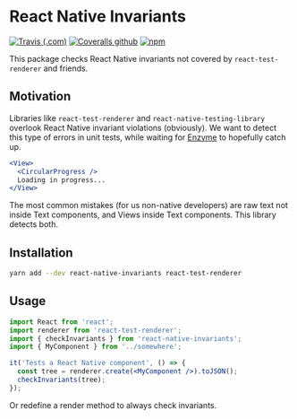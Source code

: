# React Native Invariants

[![Travis (.com)](https://img.shields.io/travis/com/moveaxlab/react-native-invariants.svg)](https://travis-ci.com/moveaxlab/react-native-invariants)
[![Coveralls github](https://img.shields.io/coveralls/github/moveaxlab/react-native-invariants.svg)](https://coveralls.io/github/moveaxlab/react-native-invariants)
[![npm](https://img.shields.io/npm/v/react-native-invariants.svg)](https://www.npmjs.com/package/react-native-invariants)

This package checks React Native invariants not covered by `react-test-renderer` and friends.

## Motivation

Libraries like `react-test-renderer` and `react-native-testing-library` overlook React Native invariant violations (obviously).
We want to detect this type of errors in unit tests, while waiting for [Enzyme][enzyme-thread] to hopefully catch up.

```jsx
<View>
  <CircularProgress />
  Loading in progress...
</View>
```

The most common mistakes (for us non-native developers) are raw text not inside Text components, and Views inside Text components.
This library detects both.

## Installation

```bash
yarn add --dev react-native-invariants react-test-renderer
```

## Usage

```jsx
import React from 'react';
import renderer from 'react-test-renderer';
import { checkInvariants } from 'react-native-invariants';
import { MyComponent } from '../somewhere';

it('Tests a React Native component', () => {
  const tree = renderer.create(<MyComponent />).toJSON();
  checkInvariants(tree);
});
```

Or redefine a render method to always check invariants.

[enzyme-thread]: https://github.com/airbnb/enzyme/issues/1436
